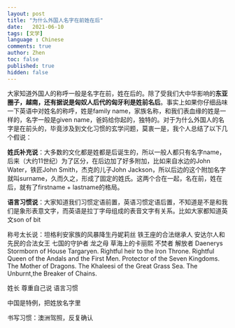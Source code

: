 ```yaml
---
layout: post
title: "为什么外国人名字在前姓在后"
date:   2021-06-10
tags: [文学]
language : Chinese
comments: true
author: Zhen
toc: false
published: true
hidden: false
---
```

大家知道外国人的称呼一般是名字在前，姓在后的。除了受我们大中华影响的**东亚圈子，越南，还有据说是匈奴人后代的匈牙利是姓前名后**。事实上如果你仔细品味一下英语中对姓名的称呼，姓是family name，家族名称，和我们表血缘的姓是一样的，名字一般是given name，爸妈给你起的，独特的。对于为什么外国人的名字是在前头的，毕竟涉及到文化习惯的玄学问题，莫衷一是，我个人总结了以下几个假说：

**姓氏补充说**：大多数的文化都是姓都是后诞生的，所以一般人都只有名字name，后来（大约11世纪）为了区分，在后边加了好多附加，比如来自水边的John Water，铁匠John Smith，杰克的儿子John Jackson，所以后边的这个附加名字就叫surname，久而久之，形成了固定的姓氏。这两个合在一起，名在前，姓在后，就有了firstname + lastname的格局。

**语言习惯说**：大家知道我们习惯定语前置，英语习惯定语后置，不知道是不是和我们是象形表意文字，而英语是拉丁字母组成的表音文字有关系。比如大家都知道英文son of bit


称号太长说：坦格利安家族的风暴降生丹妮莉丝 铁王座的合法继承人 安达尔人和先民的合法女王 七国的守护者 龙之母 草海上的卡丽熙 不焚者 解放者
Daenerys Stormborn of House Targaryen. Rightful heir to the Iron Throne. Rightful Queen of the Andals and the First Men. Protector of the Seven Kingdoms. The Mother of Dragons. The Khaleesi of the Great Grass Sea. The Unburnt,the Breaker of Chains.


姓长
尊重自己说
语言习惯

中国是特例，把姓放名字里

书写习惯：澳洲驾照，反复确认
<!--stackedit_data:
eyJoaXN0b3J5IjpbLTE4OTE1MDc4MjcsLTIwMzg5NzMxOTgsMT
Q3NDU0OTA4MiwtMTYxMDgzOTU3LDcwNjExNDY0XX0=
-->